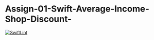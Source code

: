 # Assign-01-Swift-Average-Income-Shop-Discount-
[![SwiftLint](https://github.com/ICS4U-Programming-SantiagoHewettSH/Assign-01-Swift-Average-Income-Shop-Discount-/workflows/SwiftLint/badge.svg)](https://github.com/ICS4U-Programming-SantiagoHewettSH/Assign-01-Swift-Average-Income-Shop-Discount-/actions)
